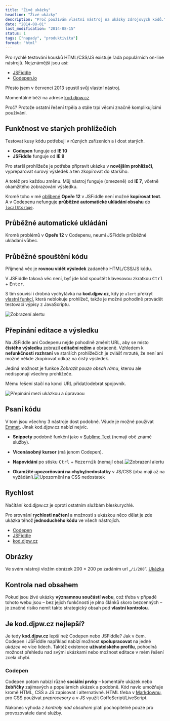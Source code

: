 ```yaml
---
title: "Živé ukázky"
headline: "Živé ukázky"
description: "Proč používám vlastní nástroj na ukázky zdrojových kódů."
date: "2014-08-01"
last_modification: "2014-08-15"
status: 1
tags: ["napady", "produktivita"]
format: "html"
---
```


<p>Pro rychlé testování kousků HTML/CSS/JS existuje řada populárních on-line nástrojů. Nejznámější jsou asi:</p>

<ul>
  <li><a href="http://jsfiddle.net/">JSFiddle</a></li>
  <li><a href="http://codepen.io/pen">Codepen.io</a></li>
</ul>

<p>Přesto jsem v červenci 2013 spustil svůj vlastní nástroj.</p>

<p>Momentálně běží na adrese <a href="https://kod.djpw.cz">kod.djpw.cz</a></p>

<p>Proč? Protože ostatní řešení trpěla a stále trpí věcmi značně komplikujícími používání.</p>



<h2 id="stare-prohlizece">Funkčnost ve starých prohlížečích</h2>

<p>Testovat kusy kódu potřebuji v různých zařízeních a i dost starých.</p>

<ul>
  <li><b>Codepen</b> funguje od <b>IE 10</b></li>
  <li><b>JSFiddle</b> funguje od <b>IE 9</b></li>
</ul>

<p>Pro starší prohlížeče je potřeba připravit ukázku v <b>novějším prohlížeči</b>, vypreparovat surový výsledek a ten zkopírovat do staršího.</p>

<p>A totéž pro každou změnu. Můj nástroj funguje (omezeně) od <b>IE 7</b>, včetně okamžitého zobrazování výsledku.</p>

<p>Kromě toho v mé <a href="/opera">oblíbené</a> <b>Opeře 12</b> v JSFiddle není možné <b>kopírovat text</b>. A v Codepenu nefunguje <b>průběžné automatické ukládání obsahu</b> do <a href="/zalohovani-formularu"><code>localStorage</code></a>.</p>



<h2 id="prubezne-ukladani">Průběžné automatické ukládání</h2>

<p>Kromě problémů v <b>Opeře 12</b> v Codepenu, neumí JSFiddle průběžné ukládání vůbec.</p>



<h2 id="prubezne-spousteni">Průběžné spouštění kódu</h2>

<p>Příjmená věc je <b>rovnou vidět výsledek</b> zadaného HTML/CSS/JS kódu.</p>

<p>V JSFiddle taková věc není, byť jde kód spouštět klávesovou zkratkou <kbd>Ctrl</kbd> + <kbd>Enter</kbd>.</p>

<p>S tím souvisí i drobná vychytávka na <b>kod.djpw.cz</b>, kdy je <code>alert</code> překryt <a href="/vlastni-alert">vlastní funkcí</a>, která neblokuje prohlížeč, takže je možné pohodlně provádět testovací výpisy z JavaScriptu.</p>

<p><img src="/files/zive-ukazky/vlastni-alert.png" alt="Zobrazení alertu" class="border"></p>



<h2 id="prepinani">Přepínání editace a výsledku</h2>

<p>Na JSFiddle ani Codepenu nejde pohodlně změnit URL, aby se místo <b>čistého výsledku</b> zobrazil <b>editační režim</b> a obráceně. Vzhledem k <b>nefunkčnosti rozhraní</b> ve starších prohlížečích je zvlášť mrzuté, že není ani možné někde zkopírovat odkaz na čistý výsledek.</p>

<p>Jediná možnost je funkce <i>Zobrazit pouze obsah rámu</i>, kterou ale nedisponují všechny prohlížeče.</p>

<p>Mému řešení stačí na konci URL přidat/odebrat spojovník.</p>

<p><img src="/files/zive-ukazky/url-spojovnik.gif" alt="Přepínání mezi ukázkou a úpravaou" class="border"></p>



<h2 id="psani-kodu">Psaní kódu</h2>

<p>V tom jsou všechny 3 nástroje dost podobné. Všude je možné používat <a href="/emmet">Emmet</a>. Jinak kod.djpw.cz nabízí nejvíc.</p>

<ul>
  <li>
    <p><b>Snippety</b> podobně funkční jako v <a href="/sublime-text">Sublime Text</a> (nemají obě známé služby).</p></li>
  
  <li><p><b>Vícenásobný kursor</b> (má jenom Codepen).</p></li>
  
  <li><p><b>Napovídání</b> po stisku <kbd>Ctrl</kbd> + <kbd>Mezerník</kbd> (nemají oba).<img src="/files/zive-ukazky/napovidani.png" alt="Zobrazení alertu" class="border"></p></li>
  
  <li><p><b>Okamžité upozorňování na chyby/nedostatky</b> v JS/CSS (oba mají až na vyžádání).<img src="/files/zive-ukazky/css-upozorneni.png" alt="Upozornění na CSS nedostatek" class="border"></p></li>
</ul>







<h2 id="rychlost">Rychlost</h2>

<p>Načítání kod.djpw.cz je oproti ostatním službám bleskurychlé.</p>

<p>Pro srovnání <b>rychlosti načtení</b> a možnosti s ukázkou něco dělat je zde ukázka téhož <b>jednoduchého kódu</b> ve všech nástrojích.</p>

<ul>
  <li><a href="http://codepen.io/anon/pen/KsfEH">Codepen</a></li>
  <li><a href="http://jsfiddle.net/7cSkp/">JSFiddle</a></li>
  <li><a href="https://kod.djpw.cz/eueb">kod.djpw.cz</a></li>
</ul>


<h2 id="obrazky">Obrázky</h2>

<p>Ve svém nástroji vložím obrázek 200 × 200 px zadáním url „<code>/i/200</code>“. <a href="https://kod.djpw.cz/cueb">Ukázka</a></p>



<h2 id="kontrola-nad-obsahem">Kontrola nad obsahem</h2>

<p>Pokud jsou živé ukázky <b>významnou součástí webu</b>, což třeba v případě tohoto webu jsou – bez jejich funkčnosti je plno článků skoro bezcenných – je značné risiko nemít takto strategický obsah pod <b>vlastní kontrolou</b>.</p>


<h2 id="nejlepší">Je kod.djpw.cz nejlepší?</h2>

<p>Je tedy <b>kod.djpw.cz</b> lepší než Codepen nebo JSFiddle? Jak v čem. Codepen i JSFiddle například nabízí možnost <b>spolupracovat</b> na jedné <i>ukázce</i> ve více lidech. Taktéž existence <b>uživatelského profilu</b>, pohodlná možnost přehledu nad svými ukázkami nebo možnost editace v mém řešení zcela chybí.</p>

<h3>Codepen</h3>
<p>Codepen potom nabízí různé <b>sociální prvky</b> – komentáře ukázek nebo <b>žebříčky</b> zajímavých a populárních ukázek a podobně. Kód navíc umožňuje kromě HTML, CSS a JS zapisovat i alternativně. HTML třeba v <a href="/markdown">Markdownu</a>, pro CSS používat <i>preprocesory</i> a v JS využít CoffeScript/LiveScript.</p>

<p>Nakonec výhoda z <i>kontroly nad obsahem</i> platí pochopitelně pouze pro provozovatele dané služby.</p>